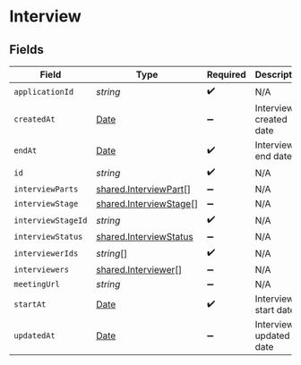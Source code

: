 # Interview


## Fields

| Field                                                                                         | Type                                                                                          | Required                                                                                      | Description                                                                                   | Example                                                                                       |
| --------------------------------------------------------------------------------------------- | --------------------------------------------------------------------------------------------- | --------------------------------------------------------------------------------------------- | --------------------------------------------------------------------------------------------- | --------------------------------------------------------------------------------------------- |
| `applicationId`                                                                               | *string*                                                                                      | :heavy_check_mark:                                                                            | N/A                                                                                           |                                                                                               |
| `createdAt`                                                                                   | [Date](https://developer.mozilla.org/en-US/docs/Web/JavaScript/Reference/Global_Objects/Date) | :heavy_minus_sign:                                                                            | Interview created date                                                                        | 2021-01-01T01:01:01.000Z                                                                      |
| `endAt`                                                                                       | [Date](https://developer.mozilla.org/en-US/docs/Web/JavaScript/Reference/Global_Objects/Date) | :heavy_check_mark:                                                                            | Interview end date                                                                            | 2021-01-01T01:01:01.000Z                                                                      |
| `id`                                                                                          | *string*                                                                                      | :heavy_check_mark:                                                                            | N/A                                                                                           |                                                                                               |
| `interviewParts`                                                                              | [shared.InterviewPart](../../../sdk/models/shared/interviewpart.md)[]                         | :heavy_minus_sign:                                                                            | N/A                                                                                           |                                                                                               |
| `interviewStage`                                                                              | [shared.InterviewStage](../../../sdk/models/shared/interviewstage.md)[]                       | :heavy_minus_sign:                                                                            | N/A                                                                                           |                                                                                               |
| `interviewStageId`                                                                            | *string*                                                                                      | :heavy_check_mark:                                                                            | N/A                                                                                           |                                                                                               |
| `interviewStatus`                                                                             | [shared.InterviewStatus](../../../sdk/models/shared/interviewstatus.md)                       | :heavy_minus_sign:                                                                            | N/A                                                                                           |                                                                                               |
| `interviewerIds`                                                                              | *string*[]                                                                                    | :heavy_check_mark:                                                                            | N/A                                                                                           |                                                                                               |
| `interviewers`                                                                                | [shared.Interviewer](../../../sdk/models/shared/interviewer.md)[]                             | :heavy_minus_sign:                                                                            | N/A                                                                                           |                                                                                               |
| `meetingUrl`                                                                                  | *string*                                                                                      | :heavy_minus_sign:                                                                            | N/A                                                                                           |                                                                                               |
| `startAt`                                                                                     | [Date](https://developer.mozilla.org/en-US/docs/Web/JavaScript/Reference/Global_Objects/Date) | :heavy_check_mark:                                                                            | Interview start date                                                                          | 2021-01-01T01:01:01.000Z                                                                      |
| `updatedAt`                                                                                   | [Date](https://developer.mozilla.org/en-US/docs/Web/JavaScript/Reference/Global_Objects/Date) | :heavy_minus_sign:                                                                            | Interview updated date                                                                        | 2021-01-01T01:01:01.000Z                                                                      |